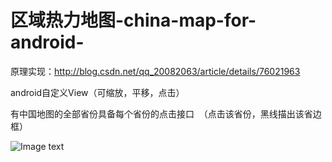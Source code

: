 # 区域热力地图-china-map-for-android-

原理实现：http://blog.csdn.net/qq_20082063/article/details/76021963  

android自定义View（可缩放，平移，点击）  

有中国地图的全部省份具备每个省份的点击接口  （点击该省份，黑线描出该省边框）

![Image text](https://github.com/AndroidCloud/-china-map-for-android-/blob/master/DemoImg/GIF.gif)
